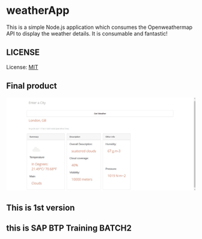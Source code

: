 # weatherApp
This is a simple Node.js application which consumes the Openweathermap API to display the weather details. It is consumable and fantastic!

## LICENSE

License: [MIT](licencse)

## Final product

![Final Image](finalImage.png)


## This is 1st version

## this is SAP BTP Training BATCH2